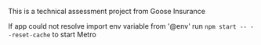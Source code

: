 This is a technical assessment project from Goose Insurance

If app could not resolve import env variable from '@env'
run `npm start -- --reset-cache` to start Metro
